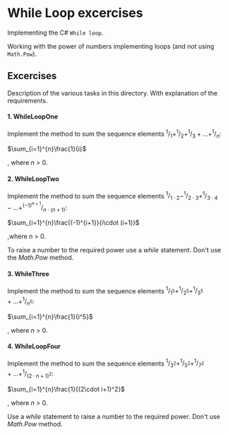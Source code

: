 # While Loop excercises

Implementing the C# `While loop`.

Working with the power of numbers implementing loops (and not using `Math.Pow`).  

## Excercises

Description of the various tasks in this directory. With explanation of the requirements.

#### 1. WhileLoopOne

Implement the method to sum the sequence elements $`^1/_1+^1/_2+^1/_3+...+^1/_n`$:

$`\sum_{i=1}^{n}\frac{1}{i}`$

, where _n_ > 0.


#### 2. WhileLoopTwo

Implement the method to sum the sequence elements $`^1/_{1\cdot 2}-^1/_{2\cdot 3}+^1/_{3\cdot 4}-...+^{(-1)^{n+1}}/_{n\cdot (n+1)}`$:

$`\sum_{i=1}^{n}\frac{(-1)^{i+1}}{i\cdot (i+1)}`$

,where _n_ > 0.

To raise a number to the required power use a _while_ statement. Don't use the _Math.Pow_ method.

#### 3. WhileThree

Implement the method to sum the sequence elements $`^1/_{1^5}+^1/_{2^5}+^1/_{3^5}+...+^1/_{n^5}`$:

$`\sum_{i=1}^{n}\frac{1}{i^5}`$

, where _n_ > 0.

#### 4. WhileLoopFour

Implement the method to sum the sequence elements $`^1/_{3^2}+^1/_{5^2}+^1/_{7^2}+...+^1/_{(2\cdot n+1)^2}`$:

$`\sum_{i=1}^{n}\frac{1}{(2\cdot i+1)^2}`$

, where _n_ > 0.

Use a _while_ statement to raise a number to the required power. Don't use _Math.Pow_ method. 
